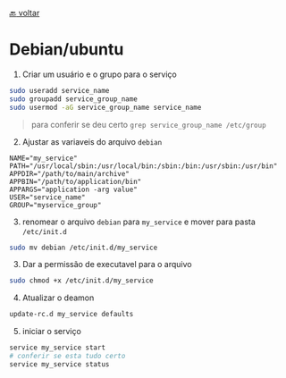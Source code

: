 [:back: voltar](/README.md)

# Debian/ubuntu
1. Criar um usuário e o grupo para o serviço
```bash
sudo useradd service_name
sudo groupadd service_group_name
sudo usermod -aG service_group_name service_name 
```
> para conferir se deu certo `grep service_group_name /etc/group`

2. Ajustar as variaveis do arquivo `debian`
```
NAME="my_service"
PATH="/usr/local/sbin:/usr/local/bin:/sbin:/bin:/usr/sbin:/usr/bin"
APPDIR="/path/to/main/archive"
APPBIN="/path/to/application/bin"
APPARGS="application -arg value"
USER="service_name"
GROUP="myservice_group"
``` 

3. renomear o arquivo `debian` para `my_service` e mover para pasta `/etc/init.d`
```bash
sudo mv debian /etc/init.d/my_service
```

3. Dar a permissão de executavel para o arquivo
``` bash
sudo chmod +x /etc/init.d/my_service
```

4. Atualizar o deamon 
```bash
update-rc.d my_service defaults
```

5. iniciar o serviço
```bash 
service my_service start
# conferir se esta tudo certo
service my_service status
```

